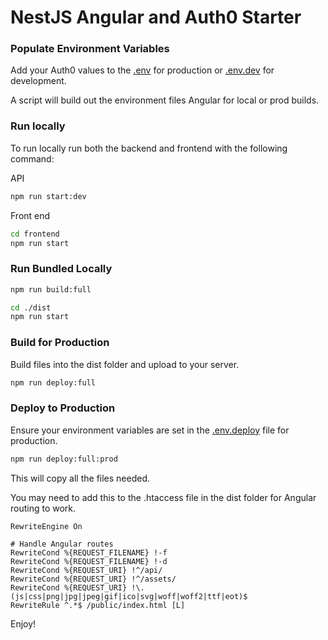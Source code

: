 # NestJS Angular and Auth0 Starter

### Populate Environment Variables
Add your Auth0 values to the [.env](.env) for production or [.env.dev](.env.dev) for development.

A script will build out the environment files Angular for local or prod builds.

### Run locally
To run locally run both the backend and frontend with the following command:

API
```bash
npm run start:dev
```

Front end 
```bash
cd frontend
npm run start
```
### Run Bundled Locally

```bash
npm run build:full
```


```bash
cd ./dist
npm run start
```

### Build for Production

Build files into the dist folder and upload to your server.
```bash
npm run deploy:full
```

### Deploy to Production

Ensure your environment variables are set in the [.env.deploy](.env.deploy) file for production.

```bash
npm run deploy:full:prod
```

This will copy all the files needed.

You may need to add this to the .htaccess file in the dist folder for Angular routing to work.

```
RewriteEngine On

# Handle Angular routes
RewriteCond %{REQUEST_FILENAME} !-f
RewriteCond %{REQUEST_FILENAME} !-d
RewriteCond %{REQUEST_URI} !^/api/
RewriteCond %{REQUEST_URI} !^/assets/
RewriteCond %{REQUEST_URI} !\.(js|css|png|jpg|jpeg|gif|ico|svg|woff|woff2|ttf|eot)$
RewriteRule ^.*$ /public/index.html [L]
```


Enjoy!
